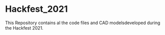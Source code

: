 # Hackfest_2021
This Repository contains al the code files and CAD modelsdeveloped during the Hackfest 2021.
